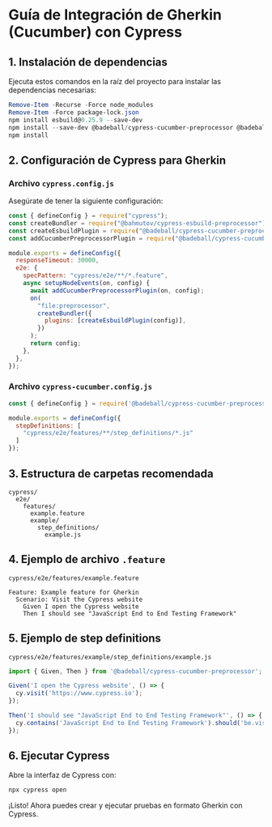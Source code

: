 # Guía de Integración de Gherkin (Cucumber) con Cypress

## 1. Instalación de dependencias

Ejecuta estos comandos en la raíz del proyecto para instalar las dependencias necesarias:

```powershell
Remove-Item -Recurse -Force node_modules
Remove-Item -Force package-lock.json
npm install esbuild@0.25.9 --save-dev
npm install --save-dev @badeball/cypress-cucumber-preprocessor @badeball/cypress-configuration preprocessor @cypress/webpack-preprocessor @bahmutov/cypress-esbuild-preprocessor
npm install
```

## 2. Configuración de Cypress para Gherkin

### Archivo `cypress.config.js`
Asegúrate de tener la siguiente configuración:

```js
const { defineConfig } = require("cypress");
const createBundler = require("@bahmutov/cypress-esbuild-preprocessor");
const createEsbuildPlugin = require("@badeball/cypress-cucumber-preprocessor/esbuild").createEsbuildPlugin;
const addCucumberPreprocessorPlugin = require("@badeball/cypress-cucumber-preprocessor").addCucumberPreprocessorPlugin;

module.exports = defineConfig({
  responseTimeout: 30000,
  e2e: {
    specPattern: "cypress/e2e/**/*.feature",
    async setupNodeEvents(on, config) {
      await addCucumberPreprocessorPlugin(on, config);
      on(
        "file:preprocessor",
        createBundler({
          plugins: [createEsbuildPlugin(config)],
        })
      );
      return config;
    },
  },
});
```

### Archivo `cypress-cucumber.config.js`

```js
const { defineConfig } = require('@badeball/cypress-cucumber-preprocessor');

module.exports = defineConfig({
  stepDefinitions: [
    "cypress/e2e/features/**/step_definitions/*.js"
  ]
});
```

## 3. Estructura de carpetas recomendada

```
cypress/
  e2e/
    features/
      example.feature
      example/
        step_definitions/
          example.js
```

## 4. Ejemplo de archivo `.feature`

`cypress/e2e/features/example.feature`
```gherkin
Feature: Example feature for Gherkin
  Scenario: Visit the Cypress website
    Given I open the Cypress website
    Then I should see "JavaScript End to End Testing Framework"
```

## 5. Ejemplo de step definitions

`cypress/e2e/features/example/step_definitions/example.js`
```js
import { Given, Then } from '@badeball/cypress-cucumber-preprocessor';

Given('I open the Cypress website', () => {
  cy.visit('https://www.cypress.io');
});

Then('I should see "JavaScript End to End Testing Framework"', () => {
  cy.contains('JavaScript End to End Testing Framework').should('be.visible');
});
```

## 6. Ejecutar Cypress

Abre la interfaz de Cypress con:
```powershell
npx cypress open
```

¡Listo! Ahora puedes crear y ejecutar pruebas en formato Gherkin con Cypress.

